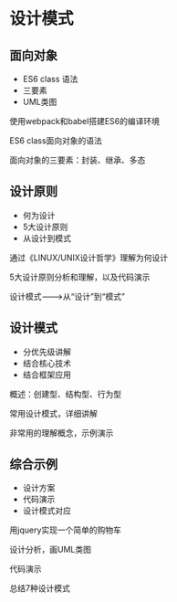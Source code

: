 # 设计模式

## 面向对象

- ES6 class 语法
- 三要素
- UML类图

使用webpack和babel搭建ES6的编译环境

ES6 class面向对象的语法

面向对象的三要素：封装、继承、多态 

## 设计原则

- 何为设计
- 5大设计原则
- 从设计到模式

通过《LINUX/UNIX设计哲学》理解为何设计

5大设计原则分析和理解，以及代码演示

设计模式--->从“设计”到“模式”

## 设计模式

- 分优先级讲解
- 结合核心技术
- 结合框架应用

概述：创建型、结构型、行为型

常用设计模式，详细讲解

非常用的理解概念，示例演示

## 综合示例

- 设计方案
- 代码演示
- 设计模式对应

用jquery实现一个简单的购物车

设计分析，画UML类图

代码演示

总结7种设计模式